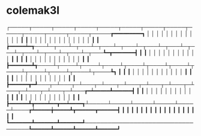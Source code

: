 # colemak3l


   ┌─────┬─────┬─────┬─────┬─────┬─────┬─────┬─────┬─────┬─────┬─────┬─────┬─────┲━━━━━━━━━┓
   │     │     │     │     │     │     │     │     │     │     │     │     │     ┃         ┃
   │     │     │     │     │     │     │     │     │     │     │     │     │     ┃         ┃
   ┢━━━━━┷━┱───┴─┬───┴─┬───┴─┬───┴─┬───┴─┬───┴─┬───┴─┬───┴─┬───┴─┬───┴─┬───┴─┬───┺━┳━━━━━━━┫
   ┃       ┃     │     │     │     │     │     │     │     │     │     │     │     ┃       ┃
   ┃       ┃     │     │     │     │     │     │     │     │     │     │     │     ┃       ┃
   ┣━━━━━━━┻┱────┴┬────┴┬────┴┬────┴┬────┴┬────┴┬────┴┬────┴┬────┴┬────┴┬────┴┬────┺┓      ┃
   ┃        ┃     │     │     │     │     │     │     │     │     │     │     │     ┃      ┃
   ┃        ┃     │     │     │     │     │     │     │     │     │     │     │     ┃      ┃
   ┣━━━━━━┳━┹───┬─┴───┬─┴───┬─┴───┬─┴───┬─┴───┬─┴───┬─┴───┬─┴───┬─┴───┬─┴───┲━┷━━━━━┻━━━━━━┫
   ┃      ┃     │     │     │     │     │     │     │     │     │     │     ┃              ┃
   ┃      ┃     │     │     │     │     │     │     │     │     │     │     ┃              ┃
   ┣━━━━━━┻┳━━━━┷━━┳━━┷━━━━┱┴─────┴─────┴─────┴─────┴─────┴────┲┷━━━━━╈━━━━━┻┳━━━━━━┳━━━━━━┫
   ┃       ┃       ┃       ┃                                   ┃      ┃      ┃      ┃      ┃
   ┃       ┃       ┃       ┃                                   ┃      ┃      ┃      ┃      ┃
   ┗━━━━━━━┻━━━━━━━┻━━━━━━━┹───────────────────────────────────┺━━━━━━┻━━━━━━┻━━━━━━┻━━━━━━┛
